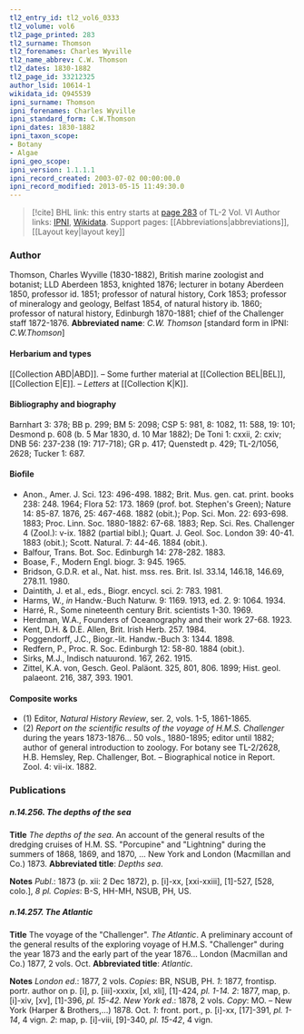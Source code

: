 ```yaml
---
tl2_entry_id: tl2_vol6_0333
tl2_volume: vol6
tl2_page_printed: 283
tl2_surname: Thomson
tl2_forenames: Charles Wyville
tl2_name_abbrev: C.W. Thomson
tl2_dates: 1830-1882
tl2_page_id: 33212325
author_lsid: 10614-1
wikidata_id: Q945539
ipni_surname: Thomson
ipni_forenames: Charles Wyville
ipni_standard_form: C.W.Thomson
ipni_dates: 1830-1882
ipni_taxon_scope: 
- Botany
- Algae
ipni_geo_scope: 
ipni_version: 1.1.1.1
ipni_record_created: 2003-07-02 00:00:00.0
ipni_record_modified: 2013-05-15 11:49:30.0
---
```


> [!cite] BHL link: this entry starts at [page 283](https://www.biodiversitylibrary.org/page/33212325) of TL-2 Vol. VI
> Author links: [IPNI](https://www.ipni.org/a/10614-1), [Wikidata](https://www.wikidata.org/wiki/Q945539). Support pages: [[Abbreviations|abbreviations]], [[Layout key|layout key]]

### Author

Thomson, Charles Wyville (1830-1882), British marine zoologist and botanist; LLD Aberdeen 1853, knighted 1876; lecturer in botany Aberdeen 1850, professor id. 1851; professor of natural history, Cork 1853; professor of mineralogy and geology, Belfast 1854, of natural history ib. 1860; professor of natural history, Edinburgh 1870-1881; chief of the Challenger staff 1872-1876. 
**Abbreviated name**: *C.W. Thomson* \[standard form in IPNI: *C.W.Thomson*\]

#### Herbarium and types

[[Collection ABD|ABD]]. – Some further material at [[Collection BEL|BEL]], [[Collection E|E]]. – *Letters* at [[Collection K|K]].

#### Bibliography and biography

Barnhart 3: 378; BB p. 299; BM 5: 2098; CSP 5: 981, 8: 1082, 11: 588, 19: 101; Desmond p. 608 (b. 5 Mar 1830, d. 10 Mar 1882); De Toni 1: cxxii, 2: cxiv; DNB 56: 237-238 (19: 717-718); GR p. 417; Quenstedt p. 429; TL-2/1056, 2628; Tucker 1: 687.

#### Biofile

- Anon., Amer. J. Sci. 123: 496-498. 1882; Brit. Mus. gen. cat. print. books 238: 248. 1964; Flora 52: 173. 1869 (prof. bot. Stephen's Green); Nature 14: 85-87. 1876, 25: 467-468. 1882 (obit.); Pop. Sci. Mon. 22: 693-698. 1883; Proc. Linn. Soc. 1880-1882: 67-68. 1883; Rep. Sci. Res. Challenger 4 (Zool.): v-ix. 1882 (partial bibl.); Quart. J. Geol. Soc. London 39: 40-41. 1883 (obit.); Scott. Natural. 7: 44-46. 1884 (obit.).
- Balfour, Trans. Bot. Soc. Edinburgh 14: 278-282. 1883.
- Boase, F., Modern Engl. biogr. 3: 945. 1965.
- Bridson, G.D.R. et al., Nat. hist. mss. res. Brit. Isl. 33.14, 146.18, 146.69, 278.11. 1980.
- Daintith, J. et al., eds., Biogr. encycl. sci. 2: 783. 1981.
- Harms, W., *in* Handw.-Buch Naturw. 9: 1169. 1913, ed. 2. 9: 1064. 1934.
- Harré, R., Some nineteenth century Brit. scientists 1-30. 1969.
- Herdman, W.A., Founders of Oceanography and their work 27-68. 1923.
- Kent, D.H. & D.E. Allen, Brit. Irish Herb. 257. 1984.
- Poggendorff, J.C., Biogr.-lit. Handw.-Buch 3: 1344. 1898.
- Redfern, P., Proc. R. Soc. Edinburgh 12: 58-80. 1884 (obit.).
- Sirks, M.J., Indisch natuurond. 167, 262. 1915.
- Zittel, K.A. von, Gesch. Geol. Paläont. 325, 801, 806. 1899; Hist. geol. palaeont. 216, 387, 393. 1901.

#### Composite works

- (1) Editor, *Natural History Review*, ser. 2, vols. 1-5, 1861-1865.
- (2) *Report on the scientific results of the voyage of H.M.S. Challenger* during the years 1873-1876... 50 vols., 1880-1895; editor until 1882; author of general introduction to zoology. For botany see TL-2/2628, H.B. Hemsley, Rep. Challenger, Bot. – Biographical notice in Report. Zool. 4: vii-ix. 1882.

### Publications

##### n.14.256. The depths of the sea

**Title**
*The depths of the sea*. An account of the general results of the dredging cruises of H.M. SS. "Porcupine" and "Lightning" during the summers of 1868, 1869, and 1870, ... New York and London (Macmillan and Co.) 1873.
**Abbreviated title**: *Depths sea*.

**Notes**
*Publ*.: 1873 (p. xii: 2 Dec 1872), p. \[i\]-xx, \[xxi-xxiii\], \[1\]-527, \[528, colo.\], *8 pl. Copies*: B-S, HH-MH, NSUB, PH, US.

##### n.14.257. The Atlantic

**Title**
The voyage of the "Challenger". *The Atlantic*. A preliminary account of the general results of the exploring voyage of H.M.S. "Challenger" during the year 1873 and the early part of the year 1876... London (Macmillan and Co.) 1877, 2 vols. Oct.
**Abbreviated title**: *Atlantic*.

**Notes**
*London ed*.: 1877, 2 vols. *Copies*: BR, NSUB, PH.
*1*: 1877, frontisp. portr. author on p. \[i\], p. \[iii\]-xxxix, \[xl, xli\], \[1\]-424, *pl. 1-14.*
*2*: 1877, map, p. \[i\]-xiv, \[xv\], \[1\]-396, *pl. 15-42.*
*New York ed*.: 1878, 2 vols. *Copy*: MO. – New York (Harper & Brothers,...) 1878. Oct.
*1*: front. port., p. \[i\]-xx, \[17\]-391, *pl. 1-14*, 4 vign.
*2*: map, p. \[i\]-viii, \[9\]-340, *pl. 15-42*, 4 vign.

